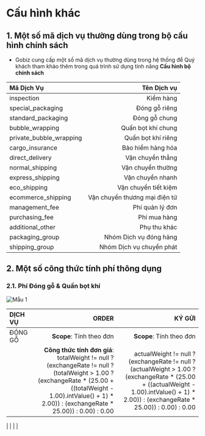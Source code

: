 # Cấu hình khác

## 1. Một số mã dịch vụ thường dùng trong bộ cấu hình chính sách

* Gobiz cung cấp một số mã dịch vụ thường dùng trong hệ thống để Quý khách tham khảo thêm trong quá trình sử dụng tính năng **Cấu hình bộ chính sách**

| Mã Dịch Vụ | Tên Dịch vụ |
| :--- | ---: |
| inspection | Kiểm hàng |
| special_packaging | Đóng gỗ riêng |
| standard_packaging | 	Đóng gỗ chung |
| bubble_wrapping | Quấn bọt khí chung |
| private_bubble_wrapping | Quấn bọt khí riêng |
| cargo_insurance | Bảo hiểm hàng hóa |
| direct_delivery | Vận chuyển thẳng |
| normal_shipping | Vận chuyển thường |
| express_shipping | Vận chuyển nhanh |
| eco_shipping | Vận chuyển tiết kiệm |
| ecommerce_shipping | Vận chuyển thương mại điện tử |
| management_fee | Phí quản lý đơn |
| purchasing_fee | Phí mua hàng |
| additional_other | Phụ thu khác |
| packaging_group | Nhóm Dịch vụ đóng hàng |
| shipping_group | Nhóm Dịch vụ chuyển phát |


## 2. Một số công thức tính phí thông dụng

### 2.1. Phí Đóng gỗ & Quấn bọt khí

![Mẫu 1](https://user-images.githubusercontent.com/73226975/157414629-e1af2bde-906b-4ffe-9f4f-897901cf1b13.png)


| DỊCH VỤ | ORDER | KÝ GỬI |
| :--- | ---: | ---: |
| ĐÓNG GỖ | **Scope**: Tính theo đơn | **Scope**: Tính theo đơn |
| | **Công thức tính đơn giá**: totalWeight != null ? (exchangeRate != null ? (totalWeight > 1.00 ? (exchangeRate * (25.00 + ((totalWeight - 1.00).intValue() + 1) * 2.00)) : (exchangeRate * 25.00)) : 0.00) : 0.00 | actualWeight != null ? (exchangeRate != null ? (actualWeight > 1.00 ? (exchangeRate * (25.00 + ((actualWeight - 1.00).intValue() + 1) * 2.00)) : (exchangeRate * 25.00)) : 0.00) : 0.00 |
| 
| 
| 
| 

